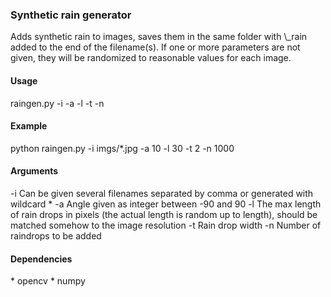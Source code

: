 <h3>Synthetic rain generator</h3>
Adds synthetic rain to images, saves them in the same folder with \_rain added to the end of the filename(s). If one or more parameters are not given, they will be randomized to reasonable values for each image.

<h4>Usage</h4>
raingen.py -i <inputfiles> -a <angle> -l <length> -t <thickness> -n <drop_nrs>

<h4>Example</h4>
python raingen.py -i imgs/*.jpg -a 10 -l 30 -t 2 -n 1000

<h4>Arguments</h4>
-i Can be given several filenames separated by comma or generated with wildcard *
-a Angle given as integer between -90 and 90
-l The max length of rain drops in pixels (the actual length is random up to length), should be matched somehow to the image resolution
-t Rain drop width
-n Number of raindrops to be added

<h4>Dependencies</h4>
* opencv
* numpy
